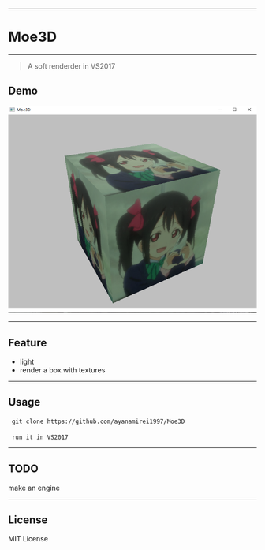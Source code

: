 
---
# Moe3D
-------------

> A soft renderder in VS2017

## Demo  
![avatar](./Texture/1.png)

---
## Feature
- light
- render a box with textures

---
## Usage

```
 git clone https://github.com/ayanamirei1997/Moe3D

 run it in VS2017
```

---
## TODO
make an engine

---
## License
MIT License
